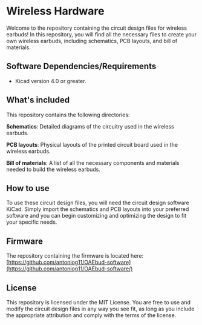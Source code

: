 # Wireless Hardware
Welcome to the repository containing the circuit design files for wireless earbuds! In this repository, you will find all the necessary files to create your own wireless earbuds, including schematics, PCB layouts, and bill of materials.

## Software Dependencies/Requirements

- Kicad version 4.0 or greater.


## What's included
This repository contains the following directories:

**Schematics**: Detailed diagrams of the circuitry used in the wireless earbuds.

**PCB layouts**: Physical layouts of the printed circuit board used in the wireless earbuds.

**Bill of materials**: A list of all the necessary components and materials needed to build the wireless earbuds.

## How to use
To use these circuit design files, you will need the circuit design software KiCad. Simply import the schematics and PCB layouts into your preferred software and you can begin customizing and optimizing the design to fit your specific needs.

## Firmware
The repository containing the firmware is located here: [https://github.com/antoniog11/OAEbud-software](https://github.com/antoniog11/OAEbud-software/)

## License
This repository is licensed under the MIT License. You are free to use and modify the circuit design files in any way you see fit, as long as you include the appropriate attribution and comply with the terms of the license.
